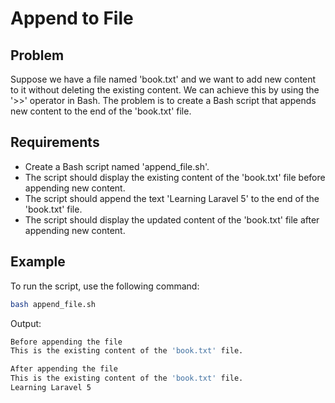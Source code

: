 # Append to File

## Problem

Suppose we have a file named 'book.txt' and we want to add new content to it without deleting the existing content. We can achieve this by using the '>>' operator in Bash. The problem is to create a Bash script that appends new content to the end of the 'book.txt' file.

## Requirements

- Create a Bash script named 'append_file.sh'.
- The script should display the existing content of the 'book.txt' file before appending new content.
- The script should append the text 'Learning Laravel 5' to the end of the 'book.txt' file.
- The script should display the updated content of the 'book.txt' file after appending new content.

## Example

To run the script, use the following command:

```bash
bash append_file.sh
```

Output:

```bash
Before appending the file
This is the existing content of the 'book.txt' file.

After appending the file
This is the existing content of the 'book.txt' file.
Learning Laravel 5
```
